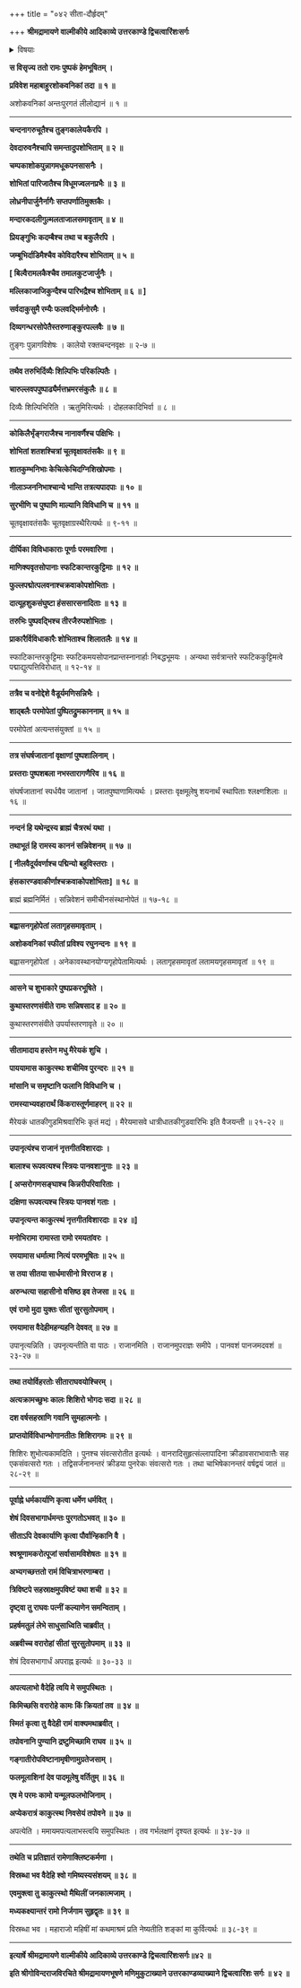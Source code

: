 +++
title = "०४२ सीता-दौर्हृदम्"

+++
**श्रीमद्रामायणे वाल्मीकीये आदिकाव्ये उत्तरकाण्डे द्विचत्वारिंशःसर्गः**

<details><summary>विषयाः</summary>

कदाचन सीतया सह क्रीडा-वनं गतेन रामेण  
तां प्रति गर्भिणीत्वादीप्सित-दौर्हृद-निवेदन-चोदने  
तया तं प्रति पुनर् एक-वारं गङ्गा-तीर-वर्ति--मुन्याश्रम-दिदृक्षा-निवेदने  
रामेण तां प्रति तत्-करण-प्रतिज्ञानम् ॥ १ ॥
</details>

**स विसृज्य ततो रामः पुष्पकं हेमभूषितम् ।**

**प्रविवेश महाबाहुरशोकवनिकां तदा ॥ १ ॥**

अशोकवनिकां अन्तःपुरगतं लीलोद्यानं ॥ १ ॥

****

**चन्दनागरुचूतैश्च तुङ्गकालेयकैरपि ।**

**देवदारुवनैश्चापि समन्तादुपशोभिताम् ॥ २ ॥**

**चम्पकाशोकपुन्नागमधूकपनसासनैः ।**

**शोभितां पारिजातैश्च विधूमज्वलनप्रभैः ॥ ३ ॥**

**लोध्रनीपार्जुनैर्नागैः सप्तपर्णातिमुक्तकैः ।**

**मन्दारकदलीगुल्मलताजालसमावृताम् ॥ ४ ॥**

**प्रियङ्गुभिः कदम्बैश्च तथा च बकुलैरपि ।**

**जम्बूभिर्दाडिमैश्चैव कोविदारैश्च शोभिताम् ॥ ५ ॥**

**\[ बिल्वैरामलकैश्चैव तमालकुटजार्जुनैः ।**

**मल्लिकाजाजिकुन्दैश्च पारिभद्रैश्च शोभिताम् ॥ ६ ॥ \]**

**सर्वदाकुसुमै रम्यैः फलवद्भिर्मनोरमैः ।**

**दिव्यगन्धरसोपेतैस्तरुणाङ्कुरपल्लवैः ॥ ७ ॥**

तुङ्गः पुन्नागविशेषः । कालेयो रक्तचन्दनवृक्षः ॥ २-७ ॥

****

**तथैव तरुभिर्दिव्यैः शिल्पिभिः परिकल्पितैः ।**

**चारुल्लवपपुष्पाढ्यैर्मत्तभ्रमरसंकुलैः ॥ ८ ॥**

दिव्यैः शिल्पिभिरिति । ऋतुमिरित्यर्थः । दोहलकादिभिर्वा ॥ ८ ॥

****

**कोकिलैर्भृंङ्गराजैश्च नानावर्णैश्च पक्षिभिः ।**

**शोभितां शतशश्चित्रां चूतवृक्षावतंसकैः ॥ ९ ॥**

**शातकुम्भनिभाः केचित्केचिदग्निशिखोपमाः ।**

**नीलाञ्जननिभाश्चान्ये भान्ति तत्रत्यपादपाः ॥ १० ॥**

**सुरभीणि च पुष्पाणि माल्यानि विविधानि च ॥ ११ ॥**

चूतवृक्षावतंसकैः चूतवृक्षाग्रस्थैरित्यर्थः ॥ ९-११ ॥

****

**दीर्घिका विविधाकाराः पूर्णाः परमवारिणा ।**

**माणिक्यवृतसोपानाः स्फटिकान्तरकुट्टिमाः ॥ १२ ॥**

**फुल्लपद्मोत्पलवनाश्चक्रवाकोपशोभिताः ।**

**दात्यूहशुकसंघुष्टा हंससारसनादिताः ॥ १३ ॥**

**तरुभिः पुष्पवद्भिश्च तीरजैरुपशोभिताः ।**

**प्राकारैर्विविधाकारैः शोभिताश्च शिलातलैः ॥ १४ ॥**

स्फाटिकान्तरकुट्टिमाः स्फटिकमयसोपानप्रान्तस्नानार्हाः निबद्धभूमयः । अन्यथा सर्वत्रान्तरे स्फटिककुट्टिमत्वे पद्माद्युत्पत्तिविरोधात् ॥ १२-१४ ॥

****

**तत्रैव च वनोद्देशे वैडूर्यमणिसन्निभैः ।**

**शाद्बलैः परमोपेतां पुष्पितद्रुमकाननाम् ॥ १५ ॥**

परमोपेतां अत्यन्तसंयुक्तां ॥ १५ ॥

****

**तत्र संघर्षजातानां वृक्षाणां पुष्पशालिनाम् ।**

**प्रस्तराः पुष्पशबला नभस्तारागणैरिव ॥ १६ ॥**

संघर्षजातानां स्पर्धयैव जातानां । जातपुष्पाणामित्यर्थः । प्रस्तराः वृक्षमूलेषु शयनार्थं स्थापिताः श्लक्ष्णशिलाः ॥ १६ ॥

****

**नन्दनं हि यथेन्द्रस्य ब्राह्मं चैत्ररथं यथा ।**

**तथाभूतं हि रामस्य काननं सन्निवेशनम् ॥ १७ ॥**

**\[ नीलवैदूर्यवर्णाश्च पद्मिन्यो बहुविस्तराः ।**

**हंसकारण्डवाकीर्णाश्चक्रवाकोपशोभिताः\] ॥ १८ ॥**

ब्राह्मं ब्रह्मनिर्मितं । सन्निवेशनं समीचीनसंस्थानोपेतं ॥ १७-१८ ॥

****

**बह्वासनगृहोपेतां लतागृहसमावृताम् ।**

**अशोकवनिकां स्फीतां प्रविश्य रघुनन्दनः ॥ १९ ॥**

बह्वासनगृहोपेतां । अनेकावस्थानयोग्यगृहोपेतामित्यर्थः । लतागृहसमावृतां लतामयगृहसमावृतां ॥ १९ ॥

****

**आसने च शुभाकारे पुष्पप्रकरभूषिते ।**

**कुथास्तरणसंवीते रामः सन्निषसाद ह ॥ २० ॥**

कुथास्तरणसंवीते उपर्यास्तरणावृते ॥ २० ॥

****

**सीतामादाय हस्तेन मधु मैरेयकं शुचि ।**

**पाययामास काकुत्स्थः शचीमिव पुरन्दरः ॥ २१ ॥**

**मांसानि च समृष्टानि फलानि विविधानि च ।**

**रामस्याभ्यवहारार्थं किंकरास्तूर्णमाहरन् ॥ २२ ॥**

मैरेयकं धातकीगुडमिश्रवारिभिः कृतं मद्यं । मैरेयमासवे धात्रीधातकीगुडवारिभिः इति वैजयन्ती ॥ २१-२२ ॥

****

**उपानृत्यंश्च राजानं नृत्तगीतविशारदाः ।**

**बालाश्च रूपवत्यश्च स्त्रियः पानवशानुगाः ॥ २३ ॥**

**\[ अप्सरोगणसङ्घाश्च किन्नरीपरिवारिताः ।**

**दक्षिणा रूपवत्यश्च स्त्रियः पानवशं गताः ।**

**उपानृत्यन्त काकुत्स्थं नृत्तगीतविशारदाः ॥ २४ ॥\]**

**मनोभिरामा रामास्ता रामो रमयतांवरः ।**

**रमयामास धर्मात्मा नित्यं परमभूषितः ॥ २५ ॥**

**स तया सीतया सार्धमासीनो विरराज ह ।**

**अरुन्धत्या सहासीनो वसिष्ठ इव तेजसा ॥ २६ ॥**

**एवं रामो मुदा युक्तः सीतां सुरसुतोपमाम् ।**

**रमयामास वैदेहीमहन्यहनि देववत् ॥ २७ ॥**

उपानृत्यन्निति । उपनृत्यन्तीति वा पाठः । राजानमिति । राजानमुपराज्ञः समीपे । पानवशं पानजमदवशं ॥ २३-२७ ॥

****

**तथा तयोर्विहरतोः सीताराघवयोश्चिरम् ।**

**अत्यक्रामच्छुभः कालः शिशिरो भोगदः सदा ॥ २८ ॥**

**दश वर्षसहस्राणि गवानि सुमहात्मनोः ।**

**प्राप्तयोर्विविधान्भोगानतीतः शिशिरागमः ॥ २९ ॥**

शिशिरः शुभोत्यकामदिति । पुनश्च संवत्सरोतीत इत्यर्थः । वानरादिसुहृत्संल्लापादिना क्रीडावसराभावात्तैः सह एकसंवत्सरो गतः । तद्विसर्जनानन्तरं क्रीडया पुनरेकः संवत्सरो गतः । तथा चाभिषेकानन्तरं वर्षद्वयं जातं ॥ २८-२९ ॥

****

**पूर्वाह्ने धर्मकार्याणि कृत्वा धर्मेण धर्मवित् ।**

**शेषं दिवसभागार्धमन्तः पुरगतोऽभवत् ॥ ३० ॥**

**सीताऽपि देवकार्याणि कृत्वा पौर्वान्हिकानि वै ।**

**श्वश्रूणामकरोत्पूजां सर्वासामविशेषतः ॥ ३१ ॥**

**अभ्यगच्छत्ततो रामं विचित्राभरणाम्बरा ।**

**त्रिविष्टपे सहस्राक्षमुपविष्टं यथा शची ॥ ३२ ॥**

**दृष्ट्वा तु राघवः पत्नीं कल्याणेन समन्विताम् ।**

**प्रहर्षमतुलं लेभे साधुसाध्विति चाब्रवीत् ।**

**अब्रवीच्च वरारोहां सीतां सुरसुतोपमाम् ॥ ३३ ॥**

शेषं दिवसभागार्धं अपराह्न इत्यर्थः ॥ ३०-३३ ॥

****

**अपत्यलाभो वैदेहि त्वयि मे समुपस्थितः ।**

**किमिच्छसि वरारोहे कामः किं क्रियतां तव ॥ ३४ ॥**

**स्मितं कृत्वा तु वैदेही रामं वाक्यमथाब्रवीत् ।**

**तपोवनानि पुण्यानि द्रष्टुमिच्छामि राघव ॥ ३५ ॥**

**गङ्गातीरोपविष्टानामृषीणामुग्रतेजसाम् ।**

**फलमूलाशिनां देव पादमूलेषु वर्तितुम् ॥ ३६ ॥**

**एष मे परमः कामो यन्मूलफलभोजिनाम् ।**

**अप्येकरात्रं काकुत्स्थ निवसेयं तपोवने ॥ ३७ ॥**

अपत्येति । ममायमपत्यलाभस्त्वयि समुपस्थितः । तव गर्भलक्षणं दृश्यत इत्यर्थः ॥ ३४-३७ ॥

****

**तथेति च प्रतिज्ञातं रामेणाक्लिष्टकर्मणा ।**

**विस्रब्धा भव वैदेहि श्वो गमिष्यस्यसंशयम् ॥ ३८ ॥**

**एवमुक्त्वा तु काकुत्स्थो मैथिलीं जनकात्मजाम् ।**

**मध्यकक्ष्यान्तरं रामो निर्जगाम सुहृद्वृतः ॥ ३९ ॥**

विस्रब्धा भव । महाराजो महिषीं मां कथमाश्रमं प्रति नेष्यतीति शङ्कां मा कुर्वित्यर्थः ॥ ३८-३९ ॥

****

**इत्यार्षे श्रीमद्रामायणे वाल्मीकीये आदिकाव्ये उत्तरकाण्डे द्विचत्वारिंशःसर्गः॥४२ ॥**

**इति श्रीगोविन्दराजविरचिते श्रीमद्रामायणभूषणे मणिमुकुटाख्याने उत्तरकाण्डव्याख्याने द्विचत्वारिंशः सर्गः ॥ ४२ ॥**
